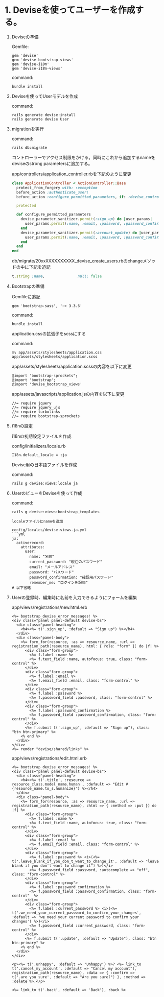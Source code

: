 # 1. Deviseを使ってユーザーを作成する。
1. Deviseの準備

    Gemfile:
    ```
    gem 'devise'
    gem 'devise-bootstrap-views'
    gem 'devise-i18n'
    gem 'devise-i18n-views'
    ```

    command:
    ```
    bundle install
    ```
2. Deviseを使ってUserモデルを作成

    command:
    ```
    rails generate devise:install
    rails generate devise User
    ```
3. migrationを実行

    command:
    ```
    rails db:migrate
    ```

    コントローラーでアクセス制限をかける。同時にこれから追加するnameをdeviseのstrong parametersに追加する。

    app/controllers/application_controller.rbを下記のように変更
    ```ruby
    class ApplicationController < ActionController::Base
      protect_from_forgery with: :exception
      before_action :authenticate_user!
      before_action :configure_permitted_parameters, if: :devise_controller?

      protected

      def configure_permitted_parameters
        devise_parameter_sanitizer.permit(:sign_up) do |user_params|
          user_params.permit(:name, :email, :password, :password_confirmation)
        end
        devise_parameter_sanitizer.permit(:account_update) do |user_params|
          user_params.permit(:name, :email, :password, :password_confirmation, :current_password)
        end
      end
    end
    ```

    db/migrate/20xxXXXXXXXXXX_devise_create_users.rbのchangeメソッドの中に下記を追記
    ```ruby
    t.string :name,               null: false
    ```
4. Bootstrapの準備

    Gemfileに追記
    ```
    gem 'bootstrap-sass', '~> 3.3.6'
    ```

    command:
    ```
    bundle install
    ```

    application.cssの拡張子をscssにする

    command:
    ```
    mv app/assets/stylesheets/application.css app/assets/stylesheets/application.scss
    ```

    app/assets/stylesheets/application.scssの内容を以下に変更
    ```
    @import "bootstrap-sprockets";
    @import 'bootstrap';
    @import 'devise_bootstrap_views'
    ```

    app/assets/javascripts/application.jsの内容を以下に変更
    ```
    //= require jquery
    //= require jquery_ujs
    //= require turbolinks
    //= require bootstrap-sprockets
    ```
5. i18nの設定

    i18nの初期設定ファイルを作成

    config/initializers/locale.rb
    ```
    I18n.default_locale = :ja
    ```

    Devise用の日本語ファイルを作成

    command:
    ```
    rails g devise:views:locale ja
    ```
6. UserのビューをDeviseを使って作成

    command:
    ```
    rails g devise:views:bootstrap_templates

    localeファイルにnameを追加

    config/locales/devise.views.ja.yml
    ```yml
    ja:
      activerecord:
        attributes:
          user:
            name: "名前"
            current_password: "現在のパスワード"
            email: "メールアドレス"
            password: "パスワード"
            password_confirmation: "確認用パスワード"
            remember_me: "ログインを記憶"
    # 以下省略
    ```
7. Userの登録時、編集時に名前を入力できるようにフォームを編集

    app/views/registrations/new.html.erb
    ```
    <%= bootstrap_devise_error_messages! %>
    <div class="panel panel-default devise-bs">
      <div class="panel-heading">
        <h4><%= t('.sign_up', :default => "Sign up") %></h4>
      </div>
      <div class="panel-body">
        <%= form_for(resource, :as => resource_name, :url => registration_path(resource_name), html: { role: "form" }) do |f| %>
          <div class="form-group">
            <%= f.label :name %>
            <%= f.text_field :name, autofocus: true, class: "form-control" %>
          </div>
          <div class="form-group">
            <%= f.label :email %>
            <%= f.email_field :email, class: "form-control" %>
          </div>
          <div class="form-group">
            <%= f.label :password %>
            <%= f.password_field :password, class: "form-control" %>
          </div>
          <div class="form-group">
            <%= f.label :password_confirmation %>
            <%= f.password_field :password_confirmation, class: "form-control" %>
          </div>
          <%= f.submit t('.sign_up', :default => "Sign up"), class: "btn btn-primary" %>
        <% end %>
      </div>
    </div>
    <%= render "devise/shared/links" %>
    ```

    app/views/registrations/edit.html.erb
    ```
    <%= bootstrap_devise_error_messages! %>
    <div class="panel panel-default devise-bs">
      <div class="panel-heading">
        <h4><%= t('.title', :resource => resource_class.model_name.human , :default => "Edit #{resource_name.to_s.humanize}") %></h4>
      </div>
      <div class="panel-body">
        <%= form_for(resource, :as => resource_name, :url => registration_path(resource_name), :html => { :method => :put }) do |f| %>
          <div class="form-group">
            <%= f.label :name %>
            <%= f.text_field :name, autofocus: true, class: "form-control" %>
          </div>
          <div class="form-group">
            <%= f.label :email %>
            <%= f.email_field :email, class: "form-control" %>
          </div>
          <div class="form-group">
            <%= f.label :password %> <i>(<%= t('.leave_blank_if_you_don_t_want_to_change_it', :default => "leave blank if you don't want to change it") %>)</i>
            <%= f.password_field :password, :autocomplete => "off", class: "form-control" %>
          </div>
          <div class="form-group">
            <%= f.label :password_confirmation %>
            <%= f.password_field :password_confirmation, class: "form-control"  %>
          </div>
          <div class="form-group">
            <%= f.label :current_password %> <i>(<%= t('.we_need_your_current_password_to_confirm_your_changes', :default => 'we need your current password to confirm your changes') %>)</i>
            <%= f.password_field :current_password, class: "form-control" %>
          </div>
          <%= f.submit t('.update', :default => "Update"), class: "btn btn-primary" %>
        <% end %>
      </div>
    </div>

    <p><%= t('.unhappy', :default => 'Unhappy') %>? <%= link_to t('.cancel_my_account', :default => "Cancel my account"), registration_path(resource_name), :data => { :confirm => t('.are_you_sure', :default => "Are you sure?") }, :method => :delete %>.</p>

    <%= link_to t('.back', :default => 'Back'), :back %>
    ```
